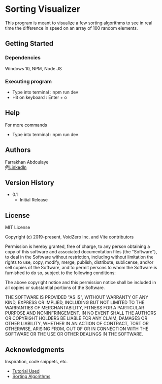 # Sorting Visualizer

This program is meant to visualize a few sorting algorithms to see in real time the difference in speed on an array of 100 random elements.

## Getting Started

### Dependencies

Windows 10, NPM, Node JS

### Executing program

* Type into terminal : npm run dev
* Hit on keyboard : Enter + o

## Help

For more commands
* Type into terminal : npm run dev

## Authors

Farrakhan Abdoulaye  
[@LinkedIn]([https://twitter.com/dompizzie](https://www.linkedin.com/in/farrakhan-abdoulaye-b019ab267/))

## Version History

* 0.1
    * Initial Release

## License

MIT License

Copyright (c) 2019-present, VoidZero Inc. and Vite contributors

Permission is hereby granted, free of charge, to any person obtaining a copy
of this software and associated documentation files (the "Software"), to deal
in the Software without restriction, including without limitation the rights
to use, copy, modify, merge, publish, distribute, sublicense, and/or sell
copies of the Software, and to permit persons to whom the Software is
furnished to do so, subject to the following conditions:

The above copyright notice and this permission notice shall be included in all
copies or substantial portions of the Software.

THE SOFTWARE IS PROVIDED "AS IS", WITHOUT WARRANTY OF ANY KIND, EXPRESS OR
IMPLIED, INCLUDING BUT NOT LIMITED TO THE WARRANTIES OF MERCHANTABILITY,
FITNESS FOR A PARTICULAR PURPOSE AND NONINFRINGEMENT. IN NO EVENT SHALL THE
AUTHORS OR COPYRIGHT HOLDERS BE LIABLE FOR ANY CLAIM, DAMAGES OR OTHER
LIABILITY, WHETHER IN AN ACTION OF CONTRACT, TORT OR OTHERWISE, ARISING FROM,
OUT OF OR IN CONNECTION WITH THE SOFTWARE OR THE USE OR OTHER DEALINGS IN THE
SOFTWARE.

## Acknowledgments

Inspiration, code snippets, etc.
* [Tutorial Used](https://www.youtube.com/watch?v=pFXYym4Wbkc&list=PLgiu1VaJ03QR3dGrfbEqz2poST8cqrL1-)
* [Sorting Algorithms](https://www.youtube.com/results?search_query=bro+code)

